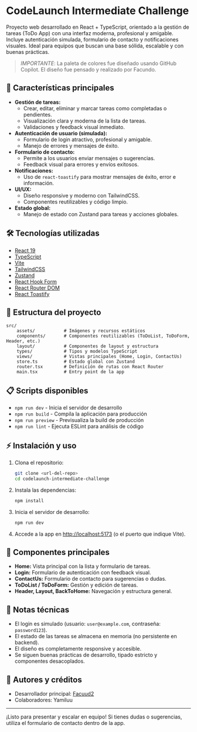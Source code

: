 
# CodeLaunch Intermediate Challenge

Proyecto web desarrollado en React + TypeScript, orientado a la gestión de tareas (ToDo App) con una interfaz moderna, profesional y amigable. Incluye autenticación simulada, formulario de contacto y notificaciones visuales. Ideal para equipos que buscan una base sólida, escalable y con buenas prácticas.

> *IMPORTANTE*: La paleta de colores fue diseñado usando GitHub Copilot. El diseño fue pensado y realizado por Facundo.

## 🚀 Características principales

- **Gestión de tareas:**
	- Crear, editar, eliminar y marcar tareas como completadas o pendientes.
	- Visualización clara y moderna de la lista de tareas.
	- Validaciones y feedback visual inmediato.
- **Autenticación de usuario (simulada):**
	- Formulario de login atractivo, profesional y amigable.
	- Manejo de errores y mensajes de éxito.
- **Formulario de contacto:**
	- Permite a los usuarios enviar mensajes o sugerencias.
	- Feedback visual para errores y envíos exitosos.
- **Notificaciones:**
	- Uso de `react-toastify` para mostrar mensajes de éxito, error e información.
- **UI/UX:**
	- Diseño responsive y moderno con TailwindCSS.
	- Componentes reutilizables y código limpio.
- **Estado global:**
	- Manejo de estado con Zustand para tareas y acciones globales.

## 🛠️ Tecnologías utilizadas

- [React 19](https://react.dev/)
- [TypeScript](https://www.typescriptlang.org/)
- [Vite](https://vitejs.dev/)
- [TailwindCSS](https://tailwindcss.com/)
- [Zustand](https://zustand-demo.pmnd.rs/)
- [React Hook Form](https://react-hook-form.com/)
- [React Router DOM](https://reactrouter.com/)
- [React Toastify](https://fkhadra.github.io/react-toastify/)

## 📁 Estructura del proyecto

```
src/
	assets/           # Imágenes y recursos estáticos
	components/       # Componentes reutilizables (ToDoList, ToDoForm, Header, etc.)
	layout/           # Componentes de layout y estructura
	types/            # Tipos y modelos TypeScript
	views/            # Vistas principales (Home, Login, ContactUs)
	store.ts          # Estado global con Zustand
	router.tsx        # Definición de rutas con React Router
	main.tsx          # Entry point de la app
```

## 📋 Scripts disponibles

- `npm run dev`     - Inicia el servidor de desarrollo
- `npm run build`   - Compila la aplicación para producción
- `npm run preview` - Previsualiza la build de producción
- `npm run lint`    - Ejecuta ESLint para análisis de código

## ⚡ Instalación y uso

1. Clona el repositorio:
	 ```bash
	 git clone <url-del-repo>
	 cd codelaunch-intermediate-challenge
	 ```
2. Instala las dependencias:
	 ```bash
	 npm install
	 ```
3. Inicia el servidor de desarrollo:
	 ```bash
	 npm run dev
	 ```
4. Accede a la app en [http://localhost:5173](http://localhost:5173) (o el puerto que indique Vite).

## 🧩 Componentes principales

- **Home:** Vista principal con la lista y formulario de tareas.
- **Login:** Formulario de autenticación con feedback visual.
- **ContactUs:** Formulario de contacto para sugerencias o dudas.
- **ToDoList / ToDoForm:** Gestión y edición de tareas.
- **Header, Layout, BackToHome:** Navegación y estructura general.

## 📝 Notas técnicas

- El login es simulado (usuario: `user@example.com`, contraseña: `password123`).
- El estado de las tareas se almacena en memoria (no persistente en backend).
- El diseño es completamente responsive y accesible.
- Se siguen buenas prácticas de desarrollo, tipado estricto y componentes desacoplados.

## 👥 Autores y créditos

- Desarrollador principal: [Facuud2](https://github.com/Facuud2)
- Colaboradores: Yamiluu

---
¡Listo para presentar y escalar en equipo! Si tienes dudas o sugerencias, utiliza el formulario de contacto dentro de la app.
